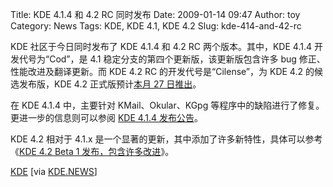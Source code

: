 Title: KDE 4.1.4 和 4.2 RC 同时发布
Date: 2009-01-14 09:47
Author: toy
Category: News
Tags: KDE, KDE 4.1, KDE 4.2
Slug: kde-414-and-42-rc

KDE 社区于今日同时发布了 KDE 4.1.4 和 4.2 RC 两个版本。其中，KDE 4.1.4
开发代号为“Cod”，是 4.1 稳定分支的第四个更新版，该更新版包含许多 bug
修正、性能改进及翻译更新。而 KDE 4.2 RC 的开发代号是“Cilense”，为 KDE
4.2 的候选发布版，KDE 4.2 正式版预计[本月 27
日推出](http://linuxtoy.org/archives/kde-42-coming-soon.html)。

在 KDE 4.1.4 中，主要针对 KMail、Okular、KGpg
等程序中的缺陷进行了修复。更进一步的信息则可以参阅 [KDE 4.1.4
发布公告](http://kde.org/announcements/announce-4.1.4.php)。

KDE 4.2 相对于 4.1.x
是一个显著的更新，其中添加了许多新特性，具体可以参考《[KDE 4.2 Beta 1
发布，包含许多改进](http://linuxtoy.org/archives/kde-42-beta-1.html)》。

[KDE](http://kde.org/download/) [via
[KDE.NEWS](http://dot.kde.org/1231885724/)]
